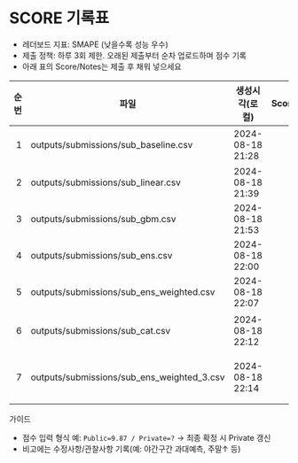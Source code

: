 # SCORE 기록표

- 레더보드 지표: SMAPE (낮을수록 성능 우수)
- 제출 정책: 하루 3회 제한. 오래된 제출부터 순차 업로드하며 점수 기록
- 아래 표의 Score/Notes는 제출 후 채워 넣으세요

| 순번 | 파일 | 생성시각(로컬) | Score | Notes |
|---:|---|---|---:|---|
| 1 | outputs/submissions/sub_baseline.csv | 2024-08-18 21:28 |  | 0.5*lag168 + 0.5*roll_mean_168 베이스라인 |
| 2 | outputs/submissions/sub_linear.csv | 2024-08-18 21:39 |  | 잔차 릿지 모델 OOF≈10.62 |
| 3 | outputs/submissions/sub_gbm.csv | 2024-08-18 21:53 |  | 잔차 GBM(HGB) OOF≈11.71 |
| 4 | outputs/submissions/sub_ens.csv | 2024-08-18 22:00 |  | linear+gbm 평균 앙상블 |
| 5 | outputs/submissions/sub_ens_weighted.csv | 2024-08-18 22:07 |  | linear+gbm OOF 가중(그리드) |
| 6 | outputs/submissions/sub_cat.csv | 2024-08-18 22:12 |  | 잔차 CatBoost(폴백 HGB) OOF≈11.79 |
| 7 | outputs/submissions/sub_ens_weighted_3.csv | 2024-08-18 22:14 |  | 3모델 OOF 가중(예: [0.48,0.18,0.34], CV≈9.66) |

가이드
- 점수 입력 형식 예: `Public=9.87 / Private=?` -> 최종 확정 시 Private 갱신
- 비고에는 수정사항/관찰사항 기록(예: 야간구간 과대예측, 주말↑ 등)
